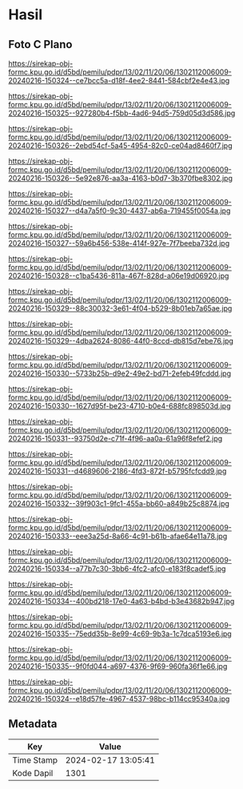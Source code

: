 # Hasil

## Foto C Plano

https://sirekap-obj-formc.kpu.go.id/d5bd/pemilu/pdpr/13/02/11/20/06/1302112006009-20240216-150324--ce7bcc5a-d18f-4ee2-8441-584cbf2e4e43.jpg

https://sirekap-obj-formc.kpu.go.id/d5bd/pemilu/pdpr/13/02/11/20/06/1302112006009-20240216-150325--927280b4-f5bb-4ad6-94d5-759d05d3d586.jpg

https://sirekap-obj-formc.kpu.go.id/d5bd/pemilu/pdpr/13/02/11/20/06/1302112006009-20240216-150326--2ebd54cf-5a45-4954-82c0-ce04ad8460f7.jpg

https://sirekap-obj-formc.kpu.go.id/d5bd/pemilu/pdpr/13/02/11/20/06/1302112006009-20240216-150326--5e92e876-aa3a-4163-b0d7-3b370fbe8302.jpg

https://sirekap-obj-formc.kpu.go.id/d5bd/pemilu/pdpr/13/02/11/20/06/1302112006009-20240216-150327--d4a7a5f0-9c30-4437-ab6a-719455f0054a.jpg

https://sirekap-obj-formc.kpu.go.id/d5bd/pemilu/pdpr/13/02/11/20/06/1302112006009-20240216-150327--59a6b456-538e-414f-927e-7f7beeba732d.jpg

https://sirekap-obj-formc.kpu.go.id/d5bd/pemilu/pdpr/13/02/11/20/06/1302112006009-20240216-150328--c1ba5436-811a-467f-828d-a06e19d06920.jpg

https://sirekap-obj-formc.kpu.go.id/d5bd/pemilu/pdpr/13/02/11/20/06/1302112006009-20240216-150329--88c30032-3e61-4f04-b529-8b01eb7a65ae.jpg

https://sirekap-obj-formc.kpu.go.id/d5bd/pemilu/pdpr/13/02/11/20/06/1302112006009-20240216-150329--4dba2624-8086-44f0-8ccd-db815d7ebe76.jpg

https://sirekap-obj-formc.kpu.go.id/d5bd/pemilu/pdpr/13/02/11/20/06/1302112006009-20240216-150330--5733b25b-d9e2-49e2-bd71-2efeb49fcddd.jpg

https://sirekap-obj-formc.kpu.go.id/d5bd/pemilu/pdpr/13/02/11/20/06/1302112006009-20240216-150330--1627d95f-be23-4710-b0e4-688fc898503d.jpg

https://sirekap-obj-formc.kpu.go.id/d5bd/pemilu/pdpr/13/02/11/20/06/1302112006009-20240216-150331--93750d2e-c71f-4f96-aa0a-61a96f8efef2.jpg

https://sirekap-obj-formc.kpu.go.id/d5bd/pemilu/pdpr/13/02/11/20/06/1302112006009-20240216-150331--d4689606-2186-4fd3-872f-b5795fcfcdd9.jpg

https://sirekap-obj-formc.kpu.go.id/d5bd/pemilu/pdpr/13/02/11/20/06/1302112006009-20240216-150332--39f903c1-9fc1-455a-bb60-a849b25c8874.jpg

https://sirekap-obj-formc.kpu.go.id/d5bd/pemilu/pdpr/13/02/11/20/06/1302112006009-20240216-150333--eee3a25d-8a66-4c91-b61b-afae64e11a78.jpg

https://sirekap-obj-formc.kpu.go.id/d5bd/pemilu/pdpr/13/02/11/20/06/1302112006009-20240216-150334--a77b7c30-3bb6-4fc2-afc0-e183f8cadef5.jpg

https://sirekap-obj-formc.kpu.go.id/d5bd/pemilu/pdpr/13/02/11/20/06/1302112006009-20240216-150334--400bd218-17e0-4a63-b4bd-b3e43682b947.jpg

https://sirekap-obj-formc.kpu.go.id/d5bd/pemilu/pdpr/13/02/11/20/06/1302112006009-20240216-150335--75edd35b-8e99-4c69-9b3a-1c7dca5193e6.jpg

https://sirekap-obj-formc.kpu.go.id/d5bd/pemilu/pdpr/13/02/11/20/06/1302112006009-20240216-150335--9f0fd044-a697-4376-9f69-960fa36f1e66.jpg

https://sirekap-obj-formc.kpu.go.id/d5bd/pemilu/pdpr/13/02/11/20/06/1302112006009-20240216-150324--e18d57fe-4967-4537-98bc-b114cc95340a.jpg


## Metadata

| Key        | Value               |
| ---------- | ------------------- |
| Time Stamp | 2024-02-17 13:05:41 |
| Kode Dapil | 1301                |



